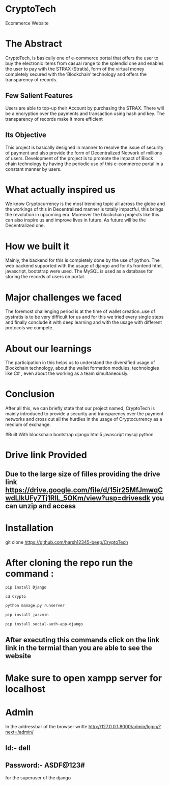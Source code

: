 #  CryptoTech
Ecommerce Website
# The Abstract
CryptoTech, is basically one of e-commerce portal that offers the user to buy the electronic items from casual range to the splendid one and enables the user to pay with the STRAX (Stratis), form of the virtual money completely secured with the ‘Blockchain’ technology and offers the transparency of records.

## Few Salient Features

Users are able to top-up their Account by purchasing the STRAX. There will be a encryption over the payments and transaction using hash and key. The transparency of records make it more efficient

## Its Objective

This project is basically designed in manner to resolve the issue of security of payment and also provide the form of Decentralized Network of millions of users. Development of the project is to promote the impact of Block chain technology by having the periodic use of this e-commerce portal in a constant manner by users.

# What actually inspired us
We know Cryptocurrency is the most trending topic all across the globe and the workings of this in Decentralized manner is totally impactful, this brings the revolution in upcoming era. Moreover the blockchain projects like this can also inspire us and improve lives in future. As future will be the Decentralized one.

# How we built it
Mainly, the backend for this is completely done by the use of python. The web backend supported with the usage of django and for its frontend html, javascript, bootstrap were used. The MySQL is used as a database for storing the records of users on portal.

# Major challenges we faced
The foremost challenging period is at the time of wallet creation..use of pystratis is to be very difficult for us and for this we tried every single steps and finally conclude it with deep learning and with the usage with different protocols we compete.

# About our learnings
The participation in this helps us to understand the diversified usage of Blockchain technology, about the wallet formation modules, technologies like C# , even about the working as a team simultaneously.

# Conclusion
After all this, we can briefly state that our project named, CryptoTech is mainly introduced to provide a security and transparency over the payment networks and cross cut all the hurdles in the usage of Cryptocurrency as a medium of exchange.

#Built With
blockchain
bootstrap
django
html5
javascript
mysql
python
# Drive link Provided

## Due to the large size of filles providing the drive link  https://drive.google.com/file/d/15ir25MfJmwqCwdLIkUFy7Tj1RIL_5OKm/view?usp=drivesdk  you can unzip and access

# Installation 

git clone https://github.com/harsh12345-beep/CryptoTech

# After cloning the repo run the command :
```bash
pip install Django
```
```python
cd Crypto

python manage.py runserver
```

```bash
pip install jazzmin
```
```bash
pip install social-auth-app-django
```
## After executing this commands click on the link link in the termial than you are able to see the website

# Make sure to open xampp server for localhost

# Admin
In the addressbar of the browser writte  http://127.0.0.1:8000/admin/login/?next=/admin/

## Id:- dell
## Password:- ASDF@123#

for the superuser of the django


